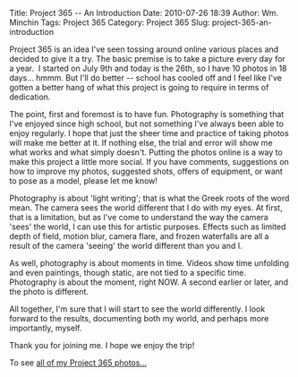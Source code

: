 Title: Project 365 -- An Introduction
Date: 2010-07-26 18:39
Author: Wm. Minchin
Tags: Project 365
Category: Project 365
Slug: project-365-an-introduction

Project 365 is an idea I've seen tossing around online various places
and decided to give it a try. The basic premise is to take a picture
every day for a year.  I started on July 9th and today is the 26th, so I
have 10 photos in 18 days… hmmm. But I'll do better -- school has cooled
off and I feel like I've gotten a better hang of what this project is
going to require in terms of dedication.

The point, first and foremost is to have fun. Photography is something
that I've enjoyed since high school, but not something I've always been
able to enjoy regularly. I hope that just the sheer time and practice of
taking photos will make me better at it. If nothing else, the trial and
error will show me what works and what simply doesn't. Putting the
photos online is a way to make this project a little more social. If you
have comments, suggestions on how to improve my photos, suggested shots,
offers of equipment, or want to pose as a model, please let me know!

Photography is about 'light writing'; that is what the Greek roots of
the word mean. The camera sees the world different that I do with my
eyes. At first, that is a limitation, but as I've come to understand the
way the camera 'sees' the world, I can use this for artistic purposes.
Effects such as limited depth of field, motion blur, camera flare, and
frozen waterfalls are all a result of the camera 'seeing' the world
different than you and I.

As well, photography is about moments in time. Videos show time
unfolding and even paintings, though static, are not tied to a specific
time. Photography is about the moment, right NOW. A second earlier or
later, and the photo is different.

All together, I'm sure that I will start to see the world differently. I
look forward to the results, documenting both my world, and perhaps more
importantly, myself.

Thank you for joining me. I hope we enjoy the trip!

To see [all of my Project 365
photos...](/label/project-365/)
